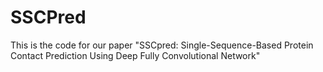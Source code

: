 # SSCPred
This is the code for our paper "SSCpred: Single-Sequence-Based Protein Contact Prediction Using Deep Fully Convolutional Network"
